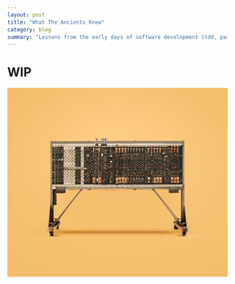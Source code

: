 ```yaml
---
layout: post
title: "What The Ancients Knew"
category: blog
summary: "Lessons from the early days of software development (tdd, pair programming)"
---
```


# WIP

![](/blog/vintage_computers/pilot_ace.jpg)